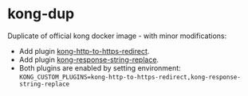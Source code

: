 # kong-dup

Duplicate of official kong docker image - with minor modifications:

* Add plugin [kong-http-to-https-redirect](https://github.com/HappyValleyIO/kong-http-to-https-redirect).
* Add plugin [kong-response-string-replace](https://github.com/dsteinkopf/kong-response-string-replace).
* Both plugins are enabled by setting environment: `KONG_CUSTOM_PLUGINS=kong-http-to-https-redirect,kong-response-string-replace`
   
